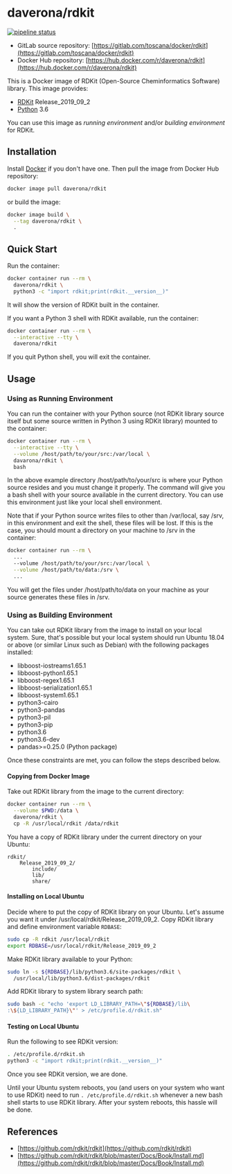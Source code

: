 # daverona/rdkit

[![pipeline status](https://gitlab.com/toscana/docker/rdkit/badges/master/pipeline.svg)](https://gitlab.com/toscana/docker/rdkit/commits/master)

* GitLab source repository: [https://gitlab.com/toscana/docker/rdkit](https://gitlab.com/toscana/docker/rdkit)
* Docker Hub repository: [https://hub.docker.com/r/daverona/rdkit](https://hub.docker.com/r/daverona/rdkit)

This is a Docker image of RDKit (Open-Source Cheminformatics Software) library. This image provides:

* [RDKit](https://github.com/rdkit/rdkit) Release_2019_09_2
* [Python](https://www.python.org/) 3.6

You can use this image as *running environment* and/or *building environment* for RDKit.

## Installation

Install [Docker](https://hub.docker.com/search/?type=edition&offering=community)
if you don't have one. Then pull the image from Docker Hub repository:

```bash
docker image pull daverona/rdkit
```

or build the image:

```bash
docker image build \
  --tag daverona/rdkit \
  .
```

## Quick Start

Run the container:

```bash
docker container run --rm \
  daverona/rdkit \
  python3 -c "import rdkit;print(rdkit.__version__)"
```

It will show the version of RDKit built in the container.

If you want a Python 3 shell with RDKit available, run the container:

```bash
docker container run --rm \
  --interactive --tty \
  daverona/rdkit
```

If you quit Python shell, you will exit the container.

## Usage

### Using as Running Environment

You can run the container with your Python source (not RDKit library source
itself but some source written in Python 3 using RDKit library) mounted to the
container:

```bash
docker container run --rm \
  --interactive --tty \
  --volume /host/path/to/your/src:/var/local \
  davarona/rdkit \
  bash
```

In the above example directory /host/path/to/your/src is where your Python
source resides and you must change it properly. The command will give you
a bash shell with your source available in the current directory.
You can use this environment just like your local shell environment.

Note that if your Python source writes files to other than /var/local, say /srv,
in this environment and exit the shell, these files will be lost. If this is the
case, you should mount a directory on your machine to /srv in the container:

```bash
docker container run --rm \
  ...
  --volume /host/path/to/your/src:/var/local \
  --volume /host/path/to/data:/srv \
  ...
```

You will get the files under /host/path/to/data on your machine as your source
generates these files in /srv.

### Using as Building Environment

You can take out RDKit library from the image to install on your local system.
Sure, that's possible but your local system should run Ubuntu 18.04 or above
(or similar Linux such as Debian) with the following packages installed:

* libboost-iostreams1.65.1
* libboost-python1.65.1
* libboost-regex1.65.1
* libboost-serialization1.65.1
* libboost-system1.65.1
* python3-cairo
* python3-pandas
* python3-pil
* python3-pip
* python3.6
* python3.6-dev
* pandas>=0.25.0 (Python package)

Once these constraints are met, you can follow the steps described below.

#### Copying from Docker Image

Take out RDKit library from the image to the current directory:

```bash
docker container run --rm \
  --volume $PWD:/data \
  daverona/rdkit \
  cp -R /usr/local/rdkit /data/rdkit
```

You have a copy of RDKit library under the current directory on your Ubuntu:

```text
rdkit/
    Release_2019_09_2/
        include/
        lib/
        share/
```

#### Installing on Local Ubuntu

Decide where to put the copy of RDKit library on your Ubuntu. Let's assume
you want it under /usr/local/rdkit/Release_2019_09_2. Copy RDKit library and
define environment variable `RDBASE`:

```bash
sudo cp -R rdkit /usr/local/rdkit
export RDBASE=/usr/local/rdkit/Release_2019_09_2
```

Make RDKit library available to your Python:

```bash
sudo ln -s ${RDBASE}/lib/python3.6/site-packages/rdkit \
  /usr/local/lib/python3.6/dist-packages/rdkit
```

Add RDKit library to system library search path:

```bash
sudo bash -c "echo 'export LD_LIBRARY_PATH=\"${RDBASE}/lib\
:\${LD_LIBRARY_PATH}\"' > /etc/profile.d/rdkit.sh"
```
#### Testing on Local Ubuntu

Run the following to see RDKit version:

```bash
. /etc/profile.d/rdkit.sh
python3 -c "import rdkit;print(rdkit.__version__)"
```

Once you see RDKit version, we are done.

Until your Ubuntu system reboots, you (and users on your system who want to use
RDKit) need to run `. /etc/profile.d/rdkit.sh` whenever a new bash shell starts
to use RDKit library. After your system reboots, this hassle will be done.

## References

* [https://github.com/rdkit/rdkit](https://github.com/rdkit/rdkit)
* [https://github.com/rdkit/rdkit/blob/master/Docs/Book/Install.md](https://github.com/rdkit/rdkit/blob/master/Docs/Book/Install.md)
